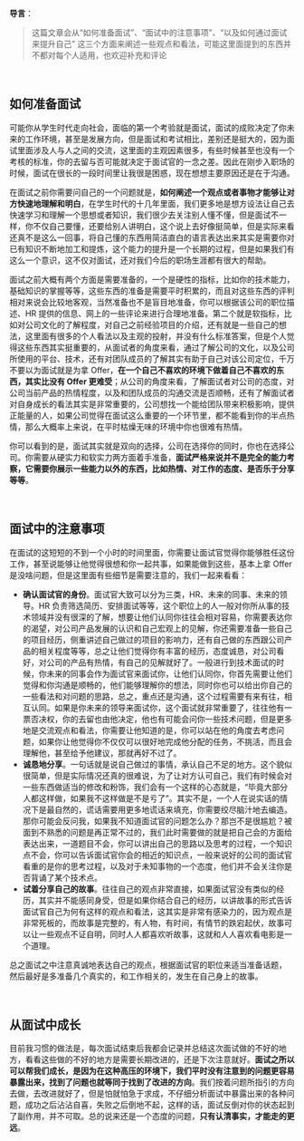 **导言**：
> 这篇文章会从“如何准备面试”、“面试中的注意事项”、“以及如何通过面试来提升自己” 这三个方面来阐述一些观点和看法，可能这里面提到的东西并不都对每个人适用，也欢迎补充和评论

<br>

## 如何准备面试
可能你从学生时代走向社会，面临的第一个考验就是面试，面试的成败决定了你未来的工作环境，甚至是发展方向，但是面试和考试相比，差别还是挺大的，因为面试里面涉及人与人之间的交流，这里面的主观因素很多，有些时候甚至也没有一个考核的标准，你的去留与否可能就决定于面试官的一念之差。因此在刚步入职场的时候，面试在很长的一段时间里让我很是困惑，现在想想主要原因还是在于沟通。

在面试之前你需要问自己的一个问题就是，**如何阐述一个观点或者事物才能够让对方快速地理解和明白**，在学生时代的十几年里面，我们更多地是想方设法让自己去快速学习和理解一个思想或者知识，我们很少去关注别人懂不懂，但是面试不一样，你不仅自己要懂，还要给别人讲明白，这个说上去好像挺简单，但是实际来看还真不是这么一回事，将自己懂的东西用简洁直白的语言表达出来其实是需要你对已有知识不断地加工和提炼，这个能力的提升是一个长期的过程，但是如果我们有这么一个意识，这不仅对面试，还对我们今后的职场生涯都有很大的帮助。

面试之前大概有两个方面是需要准备的，一个是硬性的指标，比如你的技术能力，基础知识的掌握等等，这些东西的准备是需要平时积累的，而且对这些东西的评判相对来说会比较地客观，当然准备也不是盲目地准备，你可以根据该公司的职位描述、HR 提供的信息、网上的一些评论来进行合理地准备。第二个就是软指标，比如对公司文化的了解程度，对自己之前经验项目的介绍，还有就是一些自己的想法，这里面有很多的个人看法以及主观的投射，并没有什么标准答案，但是个人觉得这些东西其实挺重要的，从面试者的角度来看，通过了解公司的文化，以及公司所使用的平台、技术，还有对团队成员的了解其实有助于自己对该公司定位，千万不要以为面试就是为拿 Offer，**在一个自己不喜欢的环境下做着自己不喜欢的东西，其实比没有 Offer 更难受**；从公司的角度来看，了解面试者对公司的态度，对公司当前产品的热情程度，以及和团队成员的沟通交流是否顺畅，还有了解面试者对自身成长的看法其实是非常重要的，公司想找一个能给团队带来积极影响，提供正能量的人，如果公司觉得在面试这么重要的一个环节里，都不能看到你的半点热情，那么大概率上来说，在平时枯燥无味的环境中你也很难有热情。

你可以看到的是，面试其实就是双向的选择，公司在选择你的同时，你也在选择公司。你需要从硬实力和软实力两方面着手准备，**面试严格来说并不是完全的能力考察，它需要你展示一些能力以外的东西，比如热情、对工作的态度、是否乐于分享等等**。

<br>

## 面试中的注意事项
在面试的这短短的不到一个小时的时间里面，你需要让面试官觉得你能够胜任这份工作，甚至说能够让他觉得很想和你一起共事，如果能做到这些，基本上拿 Offer 是没啥问题，但是这里面有些细节是需要注意的，我们一起来看看：
* **确认面试官的身份**。面试官大致可以分为三类，HR、未来的同事、未来的领导。HR 负责筛选简历、安排面试等等，这个职位上的人一般对你所从事的技术领域并没有很深的了解，想要让他们认同你往往会相对容易，你需要表达你的渴望，对公司产品发展的认识和自己宏观上的见解，你还需要准备一些自己的项目经历，侧重讲述自己做过的项目的影响力，还有自己做的东西跟公司产品的相关程度等等，总之让他们觉得你有丰富的经历，态度诚恳，对公司看好，对公司的产品有热情，有自己的见解就好了。一般进行到技术面试的时候，你未来的同事会作为面试官来面试你，让他们认同你，你首先需要让他们觉得和你沟通是顺畅的，他们能够理解你的想法，同时你也可以给出你自己的一些看法和对问题的思路，总之，重点还是沟通，这个过程需要有来有往，相互认同。如果是你未来的领导来面试你，这个面试就非常重要了，往往他有一票否决权，你的去留也由他决定，他也有可能会问你一些技术问题，但是更多地是交流观点和看法，你需要让他知道的是，你可以站在他的角度去考虑问题，如果你让他觉得你不仅仅可以很好地完成他分配的任务，不挑活，而且会理解他，甚至给予他建议，那就再好不过了。
* **诚恳地分享**。一句话就是说自己做过的事情，承认自己不足的地方。这个貌似很简单，但是实际情况还真的很难说，为了让对方认可自己，我们有时候会对一些东西做适当的修改和粉饰，我们会有一个这样的心态就是，“毕竟大部分人都这样做，如果我不这样做是不是亏了”。其实不是，一个人在说实话的情况下是最自然的，谎话需要用更多地谎话来填充，你需要绞尽脑汁地去编造。那你可能会反问我，如果我不知道面试官的问题怎么办？那岂不是很尴尬？被面到不熟悉的问题是再正常不过的，我们此时需要做的就是把自己会的方面给表达出来，一道题目不会，你可以讲出自己的思路以及思考的过程，一个知识点不会，你可以告诉面试官你会的相近的知识点，一般来说好的公司的面试官看重的是你的思考过程，以及对于未知事物的一个态度，他们并不会关注你是否背诵了某个技术点。
* **试着分享自己的故事**。往往自己的观点非常直接，如果面试官没有类似的经历，其实并不能感同身受，但是如果你结合自己的经历，以讲故事的形式告诉面试官自己为何有这样的观点和看法，这其实是非常有感染力的，因为观点是非常死板的，而故事是完整的，有人物，有时间，有情节的跌宕起伏，故事可以让一些观点不证自明，同时人人都喜欢听故事，这就和人人喜欢看电影是一个道理。

总之面试之中注意真诚地表达自己的观点，根据面试官的职位来适当准备话题， 然后最好是多准备几个真实的，和工作相关的，发生在自己身上的故事。

<br>

## 从面试中成长
目前我习惯的做法是，每次面试结束后我都会记录并总结这次面试做的不好的地方，看看这些做的不好的地方是需要长期改进的，还是下次注意就好。**面试之所以可以帮我们成长，是因为在这种高压的环境下，我们平时没有注意到的问题更容易暴露出来，找到了问题也就等同于找到了改进的方向**。我们按着问题所指引的方向去做，去改进就好了，但是怕就怕急于求成，不仔细分析面试中暴露出来的各种问题，成功之后沾沾自喜，失败之后倒地不起，这样的话，面试反倒对你的状态起到了副作用，并不可取。总的说来还是一个态度的问题，**只有认清事实，才能走的更远**。

